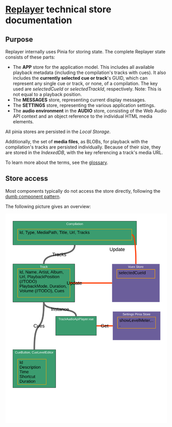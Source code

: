 # [Replayer](https://replayer.app/) technical store documentation

## Purpose

Replayer internally uses Pinia for storing state. The complete Replayer state consists of these parts:

-   The **APP** store for the application model. This includes all available playback metadata (including the compilation's tracks with cues). It also includes the **currently selected cue or track**'s GUID, which can represent any single cue or track, or none, of a compilation. The key used are _selectedCueId_ or _selectedTrackId_, respectively. Note: This is not equal to a playback position.
-   The **MESSAGES** store, representing current display messages.
-   The **SETTINGS** store, representing the various application settings.
-   The **audio environment** in the **AUDIO** store, consisting of the Web Audio API context and an object reference to the individual HTML media elements.

All pinia stores are persisted in the _Local Storage_.

Additionally, the set of **media files**, as BLOBs, for playback with the compilation's tracks are persisted individually. Because of their size, they are stored in the _IndexedDB_, with the key referencing a track's media URL.

To learn more about the terms, see the [glossary](https://replayer.app/documentation/glossary).

## Store access

Most components typically do not access the store directly, following the [dumb component pattern](https://namingconvention.org/vuejs/smart-dumb-naming.html).

The following picture gives an overview:

![Store overview](/doc/store/store.svg)
